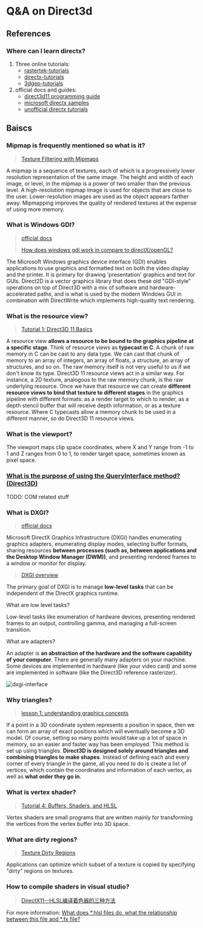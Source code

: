 # Q&A on Direct3d

## References

### Where can I learn directx?

1. Three online tutorials:
   - [rastertek-tutorials](https://www.rastertek.com/tutdx11.html)
   - [directx-tutorials](http://www.directxtutorial.com/Lesson.aspx?lessonid=111-1-1)
   - [3dgep-tutorials](https://www.3dgep.com/introduction-to-directx-11/#DirectX_Project)
2. official docs and guides:
   - [direct3d11 programming guide](https://docs.microsoft.com/en-us/windows/win32/direct3d11/dx-graphics-overviews)
   - [microsoft directx samples](https://github.com/microsoft/DirectX-Graphics-Samples)
   - [unofficial directx tutorials](https://github.com/walbourn/directx-sdk-samples)

## Baiscs

### Mipmap is frequently mentioned so what is it?

> [Texture Filtering with Mipmaps](https://docs.microsoft.com/en-us/windows/win32/direct3d9/texture-filtering-with-mipmaps#:~:text=A%20mipmap%20is%20a%20sequence,smaller%20than%20the%20previous%20level.&text=Direct3D%20represents%20mipmaps%20as%20a%20chain%20of%20attached%20surfaces)

A mipmap is a sequence of textures, each of which is a progressively lower resolution representation of the same image. The height and width of each image, or level, in the mipmap is a power of two smaller than the previous level. A high-resolution mipmap image is used for objects that are close to the user. Lower-resolution images are used as the object appears farther away. Mipmapping improves the quality of rendered textures at the expense of using more memory.

### What is Windows GDI?

> [official docs](https://docs.microsoft.com/en-us/windows/win32/gdi/windows-gdi)
>
> [How does windows gdi work in compare to directX/openGL?](https://stackoverflow.com/questions/42395064/how-does-windows-gdi-work-in-compare-to-directx-opengl)

The Microsoft Windows graphics device interface (GDI) enables applications to use graphics and formatted text on both the video display and the printer. It is primary for drawing 'presentation' graphics and text for GUIs. Direct2D is a vector graphics library that does these old "GDI-style" operations on top of Direct3D with a mix of software and hardware-accelerated paths, and is what is used by the modern Windows GUI in combination with DirectWrite which implements high-quality text rendering.

### What is the resource view?

> [Tutorial 1: Direct3D 11 Basics](https://docs.microsoft.com/en-us/previous-versions//ff729718(v=vs.85)?redirectedfrom=MSDN)

A resource view **allows a resource to be bound to the graphics pipeline at a specific stage**. Think of resource views as **typecast in C**. A chunk of raw memory in C can be cast to any data type. We can cast that chunk of memory to an array of integers, an array of floats, a structure, an array of structures, and so on. The raw memory itself is not very useful to us if we don't know its type. Direct3D 11 resource views act in a similar way. For instance, a 2D texture, analogous to the raw memory chunk, is the raw underlying resource. Once we have that resource we can create **different resource views to bind that texture to different stages** in the graphics pipeline with different formats: as a render target to which to render, as a depth stencil buffer that will receive depth information, or as a texture resource. Where C typecasts allow a memory chunk to be used in a different manner, so do Direct3D 11 resource views.

### What is the viewport?

The viewport maps clip space coordinates, where X and Y range from -1 to 1 and Z ranges from 0 to 1, to render target space, sometimes known as pixel space.

### [What is the purpose of using the QueryInterface method? (Direct3D)](https://stackoverflow.com/questions/31821754/what-is-the-purpose-of-using-the-queryinterface-method-direct3d)

TODO: COM related stuff

### What is DXGI?

> [official docs](https://docs.microsoft.com/en-us/windows/win32/direct3ddxgi/dx-graphics-dxgi)

Microsoft DirectX Graphics Infrastructure (DXGI) handles enumerating graphics adapters, enumerating display modes, selecting buffer formats, sharing resources **between processes (such as, between applications and the Desktop Window Manager (DWM))**, and presenting rendered frames to a window or monitor for display.

> [DXGI overview](https://docs.microsoft.com/en-us/windows/win32/direct3ddxgi/d3d10-graphics-programming-guide-dxgi)

The primary goal of DXGI is to manage **low-level tasks** that can be independent of the DirectX graphics runtime. 

What are low level tasks? 

Low-level tasks like enumeration of hardware devices, presenting rendered frames to an output, controlling gamma, and managing a full-screen transition.

What are adapters?

An adapter is **an abstraction of the hardware and the software capability of your computer**. There are generally many adapters on your machine. Some devices are implemented in hardware (like your video card) and some are implemented in software (like the Direct3D reference rasterizer). 

![dxgi-interface](.\images\dxgi-interface.gif)

### Why triangles?

> [lesson 1: understanding graphics concepts](http://www.directxtutorial.com/Lesson.aspx?lessonid=111-4-1)

If a point in a 3D coordinate system represents a position in space, then we can form an array of exact positions which will eventually become a 3D model. Of course, setting so many points would take up a lot of space in memory, so an easier and faster way has been employed. This method is set up using triangles. **Direct3D is designed solely around triangles and combining triangles to make shapes**. Instead of defining each and every corner of every triangle in the game, all you need to do is create a list of vertices, which contain the coordinates and information of each vertex, as well as **what order they go in**.

### What is vertex shader?

> [Tutorial 4: Buffers, Shaders, and HLSL](https://www.rastertek.com/dx11s2tut04.html)

Vertex shaders are small programs that are written mainly for transforming the vertices from the vertex buffer into 3D space.

### What are dirty regions?

> [Texture Dirty Regions](https://docs.microsoft.com/en-us/windows/win32/direct3d9/texture-dirty-regions)

Applications can optimize which subset of a texture is copied by specifying "dirty" regions on textures.

### How to compile shaders in visual studio?

> [DirectX11--HLSL编译着色器的三种方法](https://www.cnblogs.com/X-Jun/p/10066282.html)

For more information: [What does *.hlsl files do, what the relationship between this file and *.fx file?](https://stackoverflow.com/questions/29988382/what-does-hlsl-files-do-what-the-relationship-between-this-file-and-fx-file)

